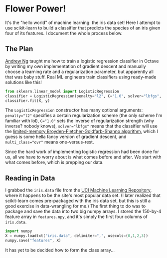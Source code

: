 # Flower Power!

It's the "hello world" of machine learning: the iris data set! Here I attempt to use scikit-learn to build a classifier that predicts the species of an iris given four of its features. I document the whole process below.

## The Plan

[Andrew Ng](https://coursera.org/learn/machine-learning) taught me how to train a logistic regression classifier in Octave by writing my own implementation of gradient descent and manually choose a learning rate and a regularization parameter, but apparently all that was baby stuff. Real ML engineers train classifiers using ready-made solutions like this!

```python
from sklearn.linear_model import LogisticRegression
classifier = LogisticRegression(penalty="l2", C="1.0", solver="lbfgs", multi_class="ovr")
classifier.fit(X, y)
```

The `LogisticRegression` constructor has many optional arguments: `penalty="l2"` specifies a certain regularization scheme (the only scheme I'm familiar with lol), `C="1.0"` sets the inverse of regularization strength (why inverse? nobody knows), `solver="lbfgs"` means that the classifier will use the [limited-memory Broyden-Fletcher-Goldfarb-Shanno algorithm](https://en.wikipedia.org/wiki/Limited-memory_BFGS), which I guess is some hella fancy version of gradient descent, and `multi_class="ovr"` means one-versus-rest.

Since the hard work of implementing logistic regression had been done for us, all we have to worry about is what comes before and after. We start with what comes before, which is prepping our data.

## Reading in Data

I grabbed the `iris.data` file from the [UCI Machine Learning Repository](https://archive.ics.uci.edu/ml/index.php), where it happens to be the site's most popular data set. (I later realized that scikit-learn comes pre-packaged with the iris data set, but this is still a good exercise in data-wrangling for me.) The first thing to do was to package and save the data into two big numpy arrays. I stored the 150-by-4 feature array in `features.npy`, and it's simply the first four columns of `iris.data`.

```python
import numpy
X = numpy.loadtxt("iris.data", delimiter=",", usecols=(0,1,2,3))
numpy.save("features", X)
```

It has yet to be decided how to form the class array...
